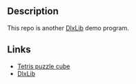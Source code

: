 
## Description

This repo is another [DlxLib](https://github.com/taylorjg/DlxLib) demo program.

## Links

* [Tetris puzzle cube](http://www.debenhams.com/webapp/wcs/stores/servlet/prod_10701_10001_106010560399_-1)
* [DlxLib](https://github.com/taylorjg/DlxLib)
